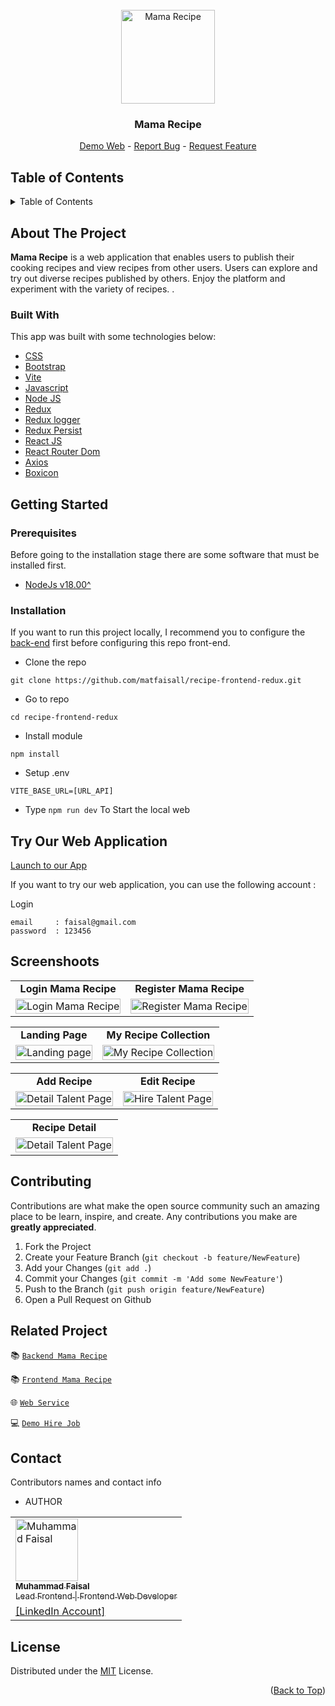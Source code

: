 <div id="top"></div>

<!-- PROJECT LOGO -->
<br />
<div align="center">
  <a href="https://github.com/matfaisall/recipe-frontend-redux" target="_blank">
    <img src="https://res.cloudinary.com/dmx0spvee/image/upload/v1696560135/web-recipe-redux/mamarecipe-logo_ofcf8k.png" alt="Mama Recipe" width="150px">
  </a>

  <h3 align="center">Mama Recipe</h3>

  <p align="center">
    <a href="https://recipe-frontend-redux.vercel.app/" target="_blank">Demo Web</a>
    -
    <a href="https://github.com/matfaisall/recipe-frontend-redux/issues" target="_blank">Report Bug</a>
    -
    <a href="https://github.com/matfaisall/recipe-frontend-redux/issues" target="_blank">Request Feature</a>
  </p>
</div>

<!-- TABLE OF CONTENTS -->

## Table of Contents

<details>
  <summary>Table of Contents</summary>
  <ol>
    <li>
      <a href="#about-the-project">About Us</a>
      <ul>
        <li><a href="#built-with">Built With</a></li>
      </ul>
    </li>
    <li>
      <a href="#getting-started">Getting Started</a>
      <ul>
        <li><a href="#prerequisites">Prerequisites</a></li>
        <li><a href="#installation">Installation</a></li>
        <li><a href="#tryapps">Try This Application</a></li>
      </ul>
    </li>
    <li><a href="#screenshoots">Screenshots</a></li>
    <li><a href="#contributing">Contributing</a></li>
    <li><a href="#related-project">Related Project</a></li>
    <li><a href="#contact">Contact</a></li>
    <li><a href="#license">License</a></li>
  </ol>
</details>

<!-- ABOUT THE PROJECT -->

## About The Project

**Mama Recipe** is a web application that enables users to publish their cooking recipes and view recipes from other users. Users can explore and try out diverse recipes published by others. Enjoy the platform and experiment with the variety of recipes. .

### Built With

This app was built with some technologies below:

- [CSS](https://developer.mozilla.org/en-US/docs/Web/CSS)
- [Bootstrap](https://getbootstrap.com/)
- [Vite](https://vitejs.dev/guide/)
- [Javascript](https://developer.mozilla.org/en-US/docs/Web/JavaScript)
- [Node JS](https://nodejs.org/en)
- [Redux](https://redux.js.org/)
- [Redux logger](https://www.npmjs.com/package/redux-logger)
- [Redux Persist](https://www.npmjs.com/package/redux-persist)
- [React JS](https://legacy.reactjs.org/)
- [React Router Dom](https://reactrouter.com/en/main)
- [Axios](https://axios-http.com/docs/intro)
- [Boxicon](https://boxicons.com/)

<!-- GETTING STARTED -->

## Getting Started

### Prerequisites

Before going to the installation stage there are some software that must be installed first.

- [NodeJs v18.00^](https://nodejs.org/en/download/)


### Installation

If you want to run this project locally, I recommend you to configure the [back-end](https://github.com/matfaisall/recipe-backend) first before configuring this repo front-end.

- Clone the repo

```
git clone https://github.com/matfaisall/recipe-frontend-redux.git
```

- Go to repo

```
cd recipe-frontend-redux
```

- Install module

```
npm install
```

- Setup .env
```
VITE_BASE_URL=[URL_API]
```

- Type `npm run dev` To Start the local web

## Try Our Web Application
<a href="https://recipe-frontend-redux.vercel.app/" target="_blank">Launch to our App</a>

If you want to try our web application, you can use the following account :

Login
```
email     : faisal@gmail.com
password  : 123456
```

## Screenshoots

<p align="center" display=flex>
<!-- table for register recruiter and register worker -->
<table>
<tr>
  <td align='center'><b>Login Mama Recipe</b></td>
  <td align='center'><b>Register Mama Recipe</b></td>
</tr>
<tr>
  <td>
    <image src="https://res.cloudinary.com/dmx0spvee/image/upload/v1696560081/web-recipe-redux/login-recipe_fc3h6i.png" alt="Login Mama Recipe" width=100%>
  </td>
  <td>
    <image src="https://res.cloudinary.com/dmx0spvee/image/upload/v1696560081/web-recipe-redux/register-recipe_gng1lm.png" alt="Register Mama Recipe" width=100%>
  </td>
</tr>
</table>

<!-- table for landing page and edit profile worker -->
<table>
<tr>
  <td align='center'><b>Landing Page</b></td>
  <td align='center'><b>My Recipe Collection</b></td>
</tr>
<tr>
  <td>
    <image src="https://res.cloudinary.com/dmx0spvee/image/upload/v1696560090/web-recipe-redux/homepage_ebo1gb.png" alt="Landing page" width=100%>
  </td>
  <td>
    <image src="https://res.cloudinary.com/dmx0spvee/image/upload/v1696560085/web-recipe-redux/my-recipe-collection_mculg4.png" alt="My Recipe Collection" width=100%>
  </td>
</tr>
</table>


<!-- table for hire talent and detail talent -->
<table>
<tr>
  <td align='center'><b>Add Recipe</b></td>
  <td align='center'><b>Edit Recipe</b></td>
</tr>
<tr>
  <td>
    <image src="https://res.cloudinary.com/dmx0spvee/image/upload/v1696560085/web-recipe-redux/adding-recipe_hxhjpo.png" alt="Detail Talent Page" width=100%>
  </td>
  <td>
    <image src="https://res.cloudinary.com/dmx0spvee/image/upload/v1696560082/web-recipe-redux/edit-recipe_zsbzvc.png" alt="Hire Talent Page" width=100%>
  </td>
</tr>
</table>

<table>
<tr>
  <td align='center'><b>Recipe Detail</b></td>
</tr>
<tr>
  <td>
    <image src="https://res.cloudinary.com/dmx0spvee/image/upload/v1696560086/web-recipe-redux/detail-recipe_ax9mfw.png" alt="Detail Talent Page" width=100%>
  </td>
</tr>
</table>

<!-- end screenshoots -->

## Contributing

Contributions are what make the open source community such an amazing place to be learn, inspire, and create. Any contributions you make are **greatly appreciated**.

1. Fork the Project
2. Create your Feature Branch (`git checkout -b feature/NewFeature`)
3. Add your Changes (`git add .`)
4. Commit your Changes (`git commit -m 'Add some NewFeature'`)
5. Push to the Branch (`git push origin feature/NewFeature`)
6. Open a Pull Request on Github


## Related Project

:books: [`Backend Mama Recipe`](https://github.com/matfaisall/recipe-backend)

:books: [`Frontend Mama Recipe`](https://github.com/matfaisall/recipe-frontend-redux)

:globe_with_meridians: [`Web Service`](https://alive-overshirt-bear.cyclic.app/)

:computer: [`Demo Hire Job`](https://recipe-frontend-redux.vercel.app/)


## Contact

<p>Contributors names and contact info</p>

* AUTHOR
  
<table>
  <tr >
    <td align="left">
      <a href="https://github.com/matfaisall">
          <img width="100" src="https://avatars.githubusercontent.com/u/88364541?v=4" alt="Muhammad Faisal"> <br/>
          <sub><b>Muhammad Faisal</b></sub> <br/>
          <sub>Lead Frontend | Frontend Web Developer</sub>
      </a>
    </td>
  </tr>
  <tr>
    <td>
      <a href="https://www.linkedin.com/in/matfaisall/" target="_blank">[LinkedIn Account]</a>
    </td>
  </tr>
</table>


## License

Distributed under the [MIT](/LICENSE) License.

<p align="right">(<a href="#top">Back to Top</a>)</p>